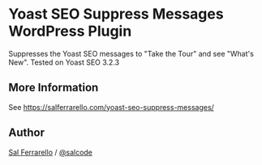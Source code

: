 # Yoast SEO Suppress Messages WordPress Plugin

Suppresses the Yoast SEO messages to "Take the Tour" and see "What's New". Tested on Yoast SEO 3.2.3

## More Information

See https://salferrarello.com/yoast-seo-suppress-messages/

## Author

[Sal Ferrarello](https://salferrarello.com/) / [@salcode](https://twitter.com/salcode)
